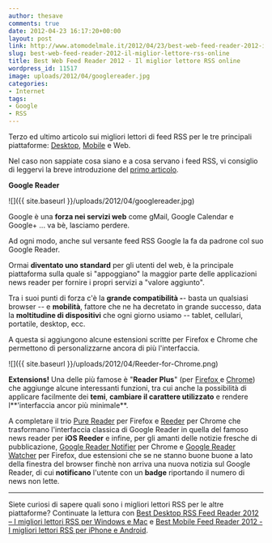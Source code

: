 ```yaml
---
author: thesave
comments: true
date: 2012-04-23 16:17:20+00:00
layout: post
link: http://www.atomodelmale.it/2012/04/23/best-web-feed-reader-2012-il-miglior-lettore-rss-online/
slug: best-web-feed-reader-2012-il-miglior-lettore-rss-online
title: Best Web Feed Reader 2012 - Il miglior lettore RSS online
wordpress_id: 11517
image: uploads/2012/04/googlereader.jpg
categories:
- Internet
tags:
- Google
- RSS
---
```


Terzo ed ultimo articolo sui migliori lettori di feed RSS per le tre principali piattaforme: [Desktop](/2012/04/23/best-desktop-rss-feed-reader-2012-i-migliori-lettori-rss-per-windows-e-mac/), [Mobile](/2012/04/23/best-mobile-feed-reader-2012-i-migliori-lettori-rss-per-iphone-e-android/) e Web.

Nel caso non sappiate cosa siano e a cosa servano i feed RSS, vi consiglio di leggervi la breve introduzione del [primo articolo](/2012/04/23/best-desktop-rss-feed-reader-2012-i-migliori-lettori-rss-per-windows-e-mac/).

**Google Reader**

![]({{ site.baseurl }}/uploads/2012/04/googlereader.jpg)

Google è una **forza nei servizi web** come gMail, Google Calendar e Google+ ... va bè, lasciamo perdere.

Ad ogni modo, anche sul versante feed RSS Google la fa da padrone col suo Google Reader.

Ormai **diventato uno standard** per gli utenti del web, è la principale piattaforma sulla quale si "appoggiano" la maggior parte delle applicazioni news reader per fornire i propri servizi a "valore aggiunto".

Tra i suoi punti di forza c'è la **grande compatibilità -**- basta un qualsiasi browser -- e **mobilità**, fattore che ne ha decretato in grande successo, data la **moltitudine di dispositivi** che ogni giorno usiamo -- tablet, cellulari, portatile, desktop, ecc.

A questa si aggiungono alcune estensioni scritte per Firefox e Chrome che permettono di personalizzarne ancora di più l'interfaccia.

![]({{ site.baseurl }}/uploads/2012/04/Reeder-for-Chrome.png)

**Extensions!** Una delle più famose è "**Reader Plus**" (per [Firefox ](https://addons.mozilla.org/it/firefox/addon/googlereaderplus/)e [Chrome](https://chrome.google.com/webstore/detail/hhcknjkmaaeinhdjgimjnophgpbdgfmg)) che aggiunge alcune interessanti funzioni, tra cui anche la possibilità di applicare facilmente dei **temi**, **cambiare il carattere utilizzato** e rendere l**'interfaccia ancor più minimale**.

A completare il trio [Pure Reader](https://addons.mozilla.org/en-US/firefox/addon/pure-reader-for-firefox/) per Firefox e [Reeder](http://reederforchrome.tumblr.com/) per Chrome che trasformano l'interfaccia classica di Google Reader in quella del famoso news reader per **iOS Reeder** e infine, per gli amanti delle notizie fresche di pubblicazione, [Google Reader Notifier](https://chrome.google.com/webstore/detail/apflmjolhbonpkbkooiamcnenbmbjcbf?hl=it) per Chrome e [Google Reader Watcher](https://addons.mozilla.org/en-US/firefox/addon/google-reader-watcher/) per Firefox, due estensioni che se ne stanno buone buone a lato della finestra del browser finchè non arriva una nuova notizia sul Google Reader, di cui **notificano** l'utente con un **badge** riportando il numero di news non lette.

* * *

Siete curiosi di sapere quali sono i migliori lettori RSS per le altre piattaforme? Continuate la lettura con [Best Desktop RSS Feed Reader 2012 – I migliori lettori RSS per Windows e Mac](/2012/04/23/best-desktop-rss-feed-reader-2012-i-migliori-lettori-rss-per-windows-e-mac/) e [Best Mobile Feed Reader 2012 - I migliori lettori RSS per iPhone e Android](/2012/04/23/best-mobile-feed-reader-2012-i-migliori-lettori-rss-per-iphone-e-android/).
